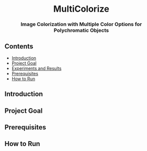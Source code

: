 <h1 align="center">
    MultiColorize
    <br>
</h1>

<h3 align="center">
    Image Colorization with Multiple Color Options for Polychromatic Objects
    <br>
</h3>

## Contents

- [Introduction](#introduction)
- [Project Goal](#project-goal)
- [Experiments and Results](#)
- [Prerequisites](#prerequisites)
- [How to Run](#how-to-run)

## Introduction

## Project Goal

## Prerequisites

## How to Run

